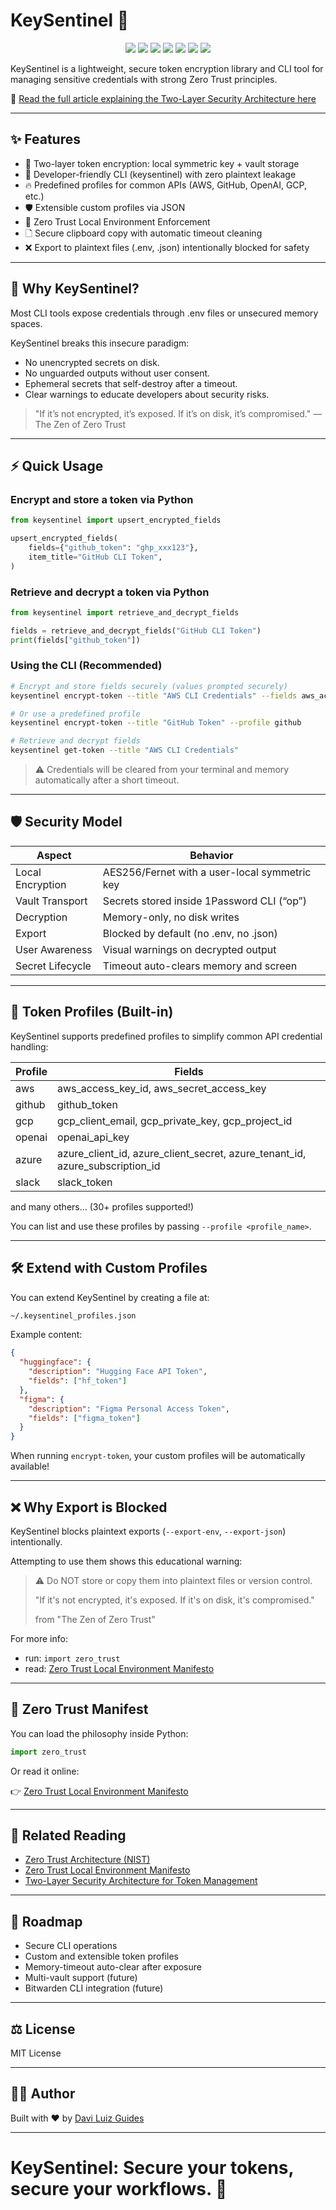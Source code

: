 # KeySentinel 🔐

<p align="center">
  <a href="./SECURITY.md"><img src="https://img.shields.io/badge/security-zero%20trust-blue"></a>
  <a href="./LICENSE"><img src="https://img.shields.io/badge/license-MIT-green.svg"></a>
  <a href="http://daviguides.github.io"><img src="https://img.shields.io/badge/built%20with-%E2%9D%A4%EF%B8%8F%20by%20Davi%20Guides-orange"></a>
  <a href="https://daviguides.github.io/articles/devsecops/2025/04/25/zero-trust-manifest.html"><img src="https://img.shields.io/badge/read-architecture%20article-blueviolet"></a>
  <a href="https://daviguides.github.io/keysentinel/"><img src="https://img.shields.io/badge/docs-online-blue"></a>
  <img src="https://img.shields.io/badge/tests-passing-brightgreen">
  <img src="https://img.shields.io/badge/coverage-100%25-brightgreen">
</p>

KeySentinel is a lightweight, secure token encryption library and CLI tool for managing sensitive credentials with strong Zero Trust principles.

📖 [Read the full article explaining the Two-Layer Security Architecture here](https://daviguides.github.io/articles/devsecops/2025/04/25/zero-trust-manifest.html)

---

## ✨ Features

- 🔐 Two-layer token encryption: local symmetric key + vault storage
- 🚀 Developer-friendly CLI (keysentinel) with zero plaintext leakage
- 🔥 Predefined profiles for common APIs (AWS, GitHub, OpenAI, GCP, etc.)
- 🛡️ Extensible custom profiles via JSON
- 💩 Zero Trust Local Environment Enforcement
- 🗋 Secure clipboard copy with automatic timeout cleaning
- ❌ Export to plaintext files (.env, .json) intentionally blocked for safety

---

## 🚀 Why KeySentinel?

Most CLI tools expose credentials through .env files or unsecured memory spaces.

KeySentinel breaks this insecure paradigm:

- No unencrypted secrets on disk.
- No unguarded outputs without user consent.
- Ephemeral secrets that self-destroy after a timeout.
- Clear warnings to educate developers about security risks.

> "If it’s not encrypted, it’s exposed. If it’s on disk, it’s compromised." — The Zen of Zero Trust

---

## ⚡ Quick Usage

### Encrypt and store a token via Python

```python
from keysentinel import upsert_encrypted_fields

upsert_encrypted_fields(
    fields={"github_token": "ghp_xxx123"},
    item_title="GitHub CLI Token",
)
```

### Retrieve and decrypt a token via Python

```python
from keysentinel import retrieve_and_decrypt_fields

fields = retrieve_and_decrypt_fields("GitHub CLI Token")
print(fields["github_token"])
```

### Using the CLI (Recommended)

```bash
# Encrypt and store fields securely (values prompted securely)
keysentinel encrypt-token --title "AWS CLI Credentials" --fields aws_access_key_id --fields aws_secret_access_key

# Or use a predefined profile
keysentinel encrypt-token --title "GitHub Token" --profile github

# Retrieve and decrypt fields
keysentinel get-token --title "AWS CLI Credentials"
```

> ⚠️ Credentials will be cleared from your terminal and memory automatically after a short timeout.

---

## 🛡️ Security Model

| Aspect             | Behavior                                  |
|--------------------|-------------------------------------------|
| Local Encryption   | AES256/Fernet with a user-local symmetric key |
| Vault Transport    | Secrets stored inside 1Password CLI (“op”) |
| Decryption         | Memory-only, no disk writes               |
| Export             | Blocked by default (no .env, no .json)    |
| User Awareness     | Visual warnings on decrypted output       |
| Secret Lifecycle   | Timeout auto-clears memory and screen     |

---

## 📂 Token Profiles (Built-in)

KeySentinel supports predefined profiles to simplify common API credential handling:

| Profile  | Fields |
|----------|--------|
| aws      | aws_access_key_id, aws_secret_access_key |
| github   | github_token |
| gcp      | gcp_client_email, gcp_private_key, gcp_project_id |
| openai   | openai_api_key |
| azure    | azure_client_id, azure_client_secret, azure_tenant_id, azure_subscription_id |
| slack    | slack_token |

and many others… (30+ profiles supported!)

You can list and use these profiles by passing `--profile <profile_name>`.

---

## 🛠️ Extend with Custom Profiles

You can extend KeySentinel by creating a file at:

```bash
~/.keysentinel_profiles.json
```

Example content:

```json
{
  "huggingface": {
    "description": "Hugging Face API Token",
    "fields": ["hf_token"]
  },
  "figma": {
    "description": "Figma Personal Access Token",
    "fields": ["figma_token"]
  }
}
```

When running `encrypt-token`, your custom profiles will be automatically available!

---

## ❌ Why Export is Blocked

KeySentinel blocks plaintext exports (`--export-env`, `--export-json`) intentionally.

Attempting to use them shows this educational warning:

> ⚠️  Do NOT store or copy them into plaintext files or version control.
>
> "If it's not encrypted, it's exposed.
> If it's on disk, it's compromised."
>
> from "The Zen of Zero Trust"

For more info:

- run: `import zero_trust`
- read: [Zero Trust Local Environment Manifesto](https://daviguides.github.io/articles/devsecops/2025/04/25/zero-trust-manifest.html)

---

## 📜 Zero Trust Manifest

You can load the philosophy inside Python:

```python
import zero_trust
```

Or read it online:

👉 [Zero Trust Local Environment Manifesto](https://daviguides.github.io/articles/devsecops/2025/04/25/zero-trust-manifest.html)

---

## 🔗 Related Reading

- [Zero Trust Architecture (NIST)](https://csrc.nist.gov/publications/detail/sp/800-207/final)
- [Zero Trust Local Environment Manifesto](https://daviguides.github.io/articles/devsecops/2025/04/25/zero-trust-manifest.html)
- [Two-Layer Security Architecture for Token Management](https://daviguides.github.io/articles/devsecops/2025/04/24/bulding-secure-cli-python.html)

---

## 🛃️ Roadmap

- Secure CLI operations
- Custom and extensible token profiles
- Memory-timeout auto-clear after exposure
- Multi-vault support (future)
- Bitwarden CLI integration (future)

---

## ⚖️ License

MIT License

---

## 👨‍💼 Author

Built with ❤️ by [Davi Luiz Guides](http://daviguides.github.io)

---

# KeySentinel: Secure your tokens, secure your workflows. 🔐
